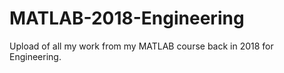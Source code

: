 # MATLAB-2018-Engineering
Upload of all my work from my MATLAB course back in 2018 for Engineering.
